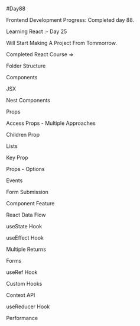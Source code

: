 #Day88

Frontend Development Progress: Completed day 88.

Learning React :- Day 25

Will Start Making A Project From Tommorrow.

Completed React Course =>

Folder Structure

Components

JSX

Nest Components

Props

Access Props - Multiple Approaches

Children Prop

Lists

Key Prop

Props - Options

Events

Form Submission

Component Feature

React Data Flow

useState Hook

useEffect Hook

Multiple Returns

Forms

useRef Hook

Custom Hooks

Context API

useReducer Hook

Performance


